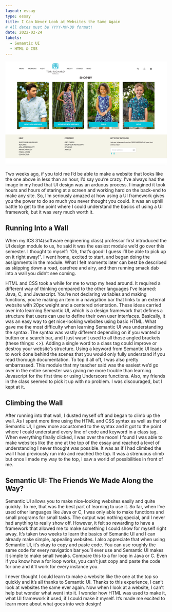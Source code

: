 ```yaml
---
layout: essay
type: essay
title: I Can Never Look at Websites the Same Again
# All dates must be YYYY-MM-DD format!
date: 2022-02-24
labels:
  - Semantic UI  
  - HTML & CSS
---
```


<img class="ui huge centered rounded image" src="../images/tori-richards.png">

Two weeks ago, if you told me I’d be able to make a website that looks like the one above in less than an hour, I’d say you’re crazy. I’ve always had the image in my head that UI design was an arduous process. I imagined it took hours and hours of staring at a screen and working hard on the back-end to make any site. So, I’m seriously amazed at how using a UI framework gives you the power to do so much you never thought you could. It was an uphill battle to get to the point where I could understand the basics of using a UI framework, but it was very much worth it. 

## Running Into a Wall
When my ICS 314(software engineering class) professor first introduced the UI design module to us, he said it was the easiest module we’d go over this semester. I thought to myself: ”Oh, that’s good! I guess I’ll be able to pick up on it right away!”. I went home, excited to start, and began doing the assignments in the module. What I felt moments later can best be described as skipping down a road, carefree and airy, and then running smack dab into a wall you didn’t see coming. 

HTML and CSS took a while for me to wrap my head around. It required a different way of thinking compared to the other languages I’ve learned: Java, C, and Javascript. You’re not declaring variables and making functions, you’re making an item in a navigation bar that links to an external website with 20px weight and a centered orientation. These ideas carried over into learning Semantic UI, which is a design framework that defines a structure that users can use to define their own user interfaces. Basically, it was an easy way to get nice-looking websites using basic HTML. What gave me the most difficulty when learning Semantic UI was understanding the syntax. The syntax was vastly different depending on if you wanted a button or a search bar, and I just wasn’t used to all those angled brackets (these things: <>). Adding a single word to a class tag could improve or destroy your website’s structure. Using a keyword from Semantic UI leads to work done behind the scenes that you would only fully understand if you read thorough documentation. To top it all off, I was also pretty embarrassed. This module that my teacher said was the easiest we’d go over in the entire semester was giving me more trouble than learning Javascript for the first time or using Underscore functions. Also, my friends in the class seemed to pick it up with no problem. I was discouraged, but I kept at it. 




## Climbing the Wall 
After running into that wall, I dusted myself off and began to climb up the wall. As I spent more time using the HTML and CSS syntax as well as that of Semantic UI, I grew more accustomed to the syntax and it got to the point where I could understand every line of code and keyword in a class tag. When everything finally clicked, I was over the moon! I found I was able to make websites like the one at the top of the essay and reached a level of understanding I never thought was possible. It was as if I had climbed the wall I had previously run into and reached the top. It was a strenuous climb but once I made my way to the top, I saw a world of possibilities in front of me. 

## Semantic UI: The Friends We Made Along the Way?
 Semantic UI allows you to make nice-looking websites easily and quite quickly. To me, that was the best part of learning to use it. So far, when I’ve used other languages like Java or C, I was only able to make functions and small programs for small tasks. The output was nothing special, and I never had anything to really show off. However, it felt so rewarding to have a framework that allowed me to make something I could show for myself right away. It’s taken two weeks to learn the basics of Semantic UI and I can already make simple, appealing websites. I also appreciate that when using Semantic UI, it’s okay to copy and paste code. You can use roughly the same code for every navigation bar you’ll ever use and Semantic UI makes it simple to make small tweaks. Compare this to a for loop in Java or C. Even if you know how a for loop works, you can’t just copy and paste the code for one and it’ll work for every instance you. 

I never thought I could learn to make a website like the one at the top so quickly and it’s all thanks to Semantic UI. Thanks to this experience, I can’t look at websites the same ever again. Now when I look at a website, I can’t help but wonder what went into it. I wonder how HTML was used to make it, what UI framework it used, if I could make it myself. It’s made me excited to learn more about what goes into web design!

